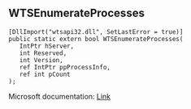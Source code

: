 ## WTSEnumerateProcesses

```
[DllImport("wtsapi32.dll", SetLastError = true)]
public static extern bool WTSEnumerateProcesses(
   IntPtr hServer,
   int Reserved,
   int Version,
   ref IntPtr ppProcessInfo,
   ref int pCount
);
```

Microsoft documentation: [Link](https://docs.microsoft.com/en-us/windows/win32/api/wtsapi32/nf-wtsapi32-wtsenumerateprocessesa)
